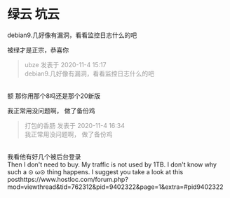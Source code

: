 # 绿云 坑云


debian9.几好像有漏洞，看看监控日志什么的吧

被绿才是正宗，恭喜你

<div class="quote"><blockquote><font color="#999999">ubze 发表于 2020-11-4 15:17</font><br />
<font color="#999999">debian9.几好像有漏洞，看看监控日志什么的吧</font></blockquote></div><br />
额 那你用那个8吗还是那个20新版

我正常用没问题啊， 做了备份鸡

<div class="quote"><blockquote><font color="#999999">打包的香肠 发表于 2020-11-4 16:34</font><br />
<font color="#999999">我正常用没问题啊， 做了备份鸡</font></blockquote></div><br />
我看他有好几个被后台登录<br />
Then I don't need to buy. My traffic is not used by 1TB. I don't know why such a ⊙ ω⊙ thing happens. I suggest you take a look at this posthttps://www.hostloc.com/forum.php?mod=viewthread&amp;tid=762312&amp;pid=9402322&amp;page=1&amp;extra=#pid9402322
